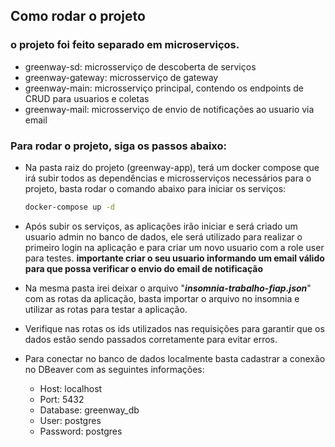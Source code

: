 ## Como rodar o projeto

### o projeto foi feito separado em microserviços.

- greenway-sd: microsserviço de descoberta de serviços
- greenway-gateway: microsserviço de gateway
- greenway-main: microsserviço principal, contendo os endpoints de CRUD para usuarios e coletas
- greenway-mail: microsserviço de envio de notificações ao usuario via email

### Para rodar o projeto, siga os passos abaixo:

- Na pasta raiz do projeto (greenway-app), terá um docker compose que irá subir todos as dependências e microsserviços necessários para o projeto, basta rodar o comando abaixo para iniciar os serviços:
    ```bash 
    docker-compose up -d
    ```
    
- Após subir os serviços, as aplicações irão iniciar e será criado um usuario admin no banco de dados, ele será utilizado para realizar o primeiro login na aplicação e para criar um novo usuario com a role user para testes.
  **importante criar o seu usuario informando um email válido para que possa verificar o envio do email de notificação**

    
- Na mesma pasta irei deixar o arquivo "**_insomnia-trabalho-fiap.json_**" com as rotas da aplicação, basta importar o arquivo no insomnia e utilizar as rotas para testar a aplicação.


- Verifique nas rotas os ids utilizados nas requisições para garantir que os dados estão sendo passados corretamente para evitar erros.

- Para conectar no banco de dados localmente basta cadastrar a conexão no DBeaver com as seguintes informações:
    - Host: localhost
    - Port: 5432
    - Database: greenway_db
    - User: postgres
    - Password: postgres
